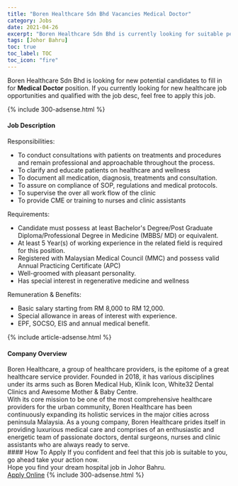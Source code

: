 ```yaml
---
title: "Boren Healthcare Sdn Bhd Vacancies Medical Doctor" 
category: Jobs 
date: 2021-04-26 
excerpt: "Boren Healthcare Sdn Bhd is currently looking for suitable person to fill in the Medical Doctor which positioned at Johor Bahru" 
tags: [Johor Bahru] 
toc: true 
toc_label: TOC 
toc_icon: "fire" 
--- 
```


<p>Boren Healthcare Sdn Bhd is looking for new potential candidates to fill in for <b>Medical Doctor</b> position. If you currently looking for new healthcare job opportunities and qualified with the job desc, feel free to apply this job.
</p>{% include 300-adsense.html %} 
<div><div><h4>Job Description</h4></div><div><div><span><div><p>Responsibilities:</p><ul><li>To conduct consultations with patients on treatments and procedures and remain professional and approachable throughout the process.</li><li>To clarify and educate patients on healthcare and wellness</li><li>To document all medication, diagnosis, treatments and consultation.</li><li>To assure on compliance of SOP, regulations and medical protocols.</li><li>To supervise the over all work flow of the clinic</li><li>To provide CME or training to nurses and clinic assistants</li></ul><p>Requirements:</p><ul><li>Candidate must possess at least Bachelor's Degree/Post Graduate Diploma/Professional Degree in Medicine (MBBS/ MD) or equivalent.</li><li>At least 5&#160;Year(s) of working experience in the related field is required for this position.</li><li>Registered with Malaysian Medical Council (MMC) and possess valid Annual Practicing Certificate (APC)</li><li>Well-groomed with pleasant personality.</li><li>Has special interest in regenerative medicine and wellness</li></ul><p>Remuneration &amp; Benefits:</p><ul><li>Basic salary starting from RM 8,000 to RM 12,000.</li><li>Special allowance in areas of interest with experience.</li><li>EPF, SOCSO, EIS and annual medical benefit.&#160;</li></ul></div></span></div></div></div> 
{% include article-adsense.html %} 
<div><div><h4>Company Overview</h4></div><div><div><span><div><div>
<div>Boren Healthcare, a group of healthcare providers, is the epitome of a great healthcare service provider. Founded in 2018, it has various disciplines under its arms such as Boren Medical Hub, Klinik Icon, White32 Dental Clinics and Awesome Mother &amp; Baby Centre.</div>
<div>With its core mission to be one of the most comprehensive healthcare providers for the urban community, Boren Healthcare has been continuously expanding its holistic services in the major cities across peninsula Malaysia. As a young company, Boren Healthcare prides itself in providing luxurious medical care and comprises of an enthusiastic and energetic team of passionate doctors, dental surgeons, nurses and clinic assistants who are always ready to serve.</div>
</div></div></span></div></div></div> 
#### How To Apply 
If you confident and feel that this job is suitable to you, go ahead take your action now. <br/> 
Hope you find your dream hospital job in Johor Bahru. <br/> 
<a href="https://www.jobstreet.com.my/en/job/medical-doctor-4548485?jobId=jobstreet-my-job-4548485" class="btn btn--warning" target="_blank" rel="nofollow noopenner">Apply Online</a> 
{% include 300-adsense.html %} 